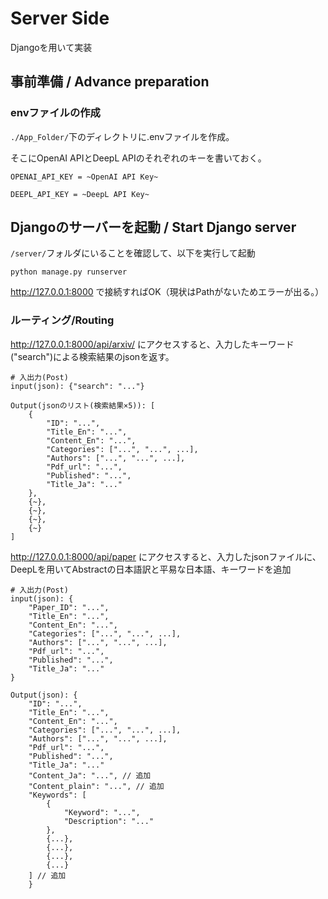 # Server Side

Djangoを用いて実装
## 事前準備 / Advance preparation
<!-- ### 仮想環境の準備
#### pip
`conda_requirements.txt`に記載のpythonライブラリをinstall.

pipでインストール
````
pip install -r conda_requirements.txt
````

#### conda
`conda_requirements.yaml`を用いてinstall.
````
conda env create -f conda_requirements.yaml 
```` -->

### envファイルの作成
`./App_Folder/`下のディレクトリに.envファイルを作成。

そこにOpenAI APIとDeepL APIのそれぞれのキーを書いておく。
````
OPENAI_API_KEY = ~OpenAI API Key~

DEEPL_API_KEY = ~DeepL API Key~
````

## Djangoのサーバーを起動 / Start Django server
`/server/`フォルダにいることを確認して、以下を実行して起動
````
python manage.py runserver
````

http://127.0.0.1:8000
で接続すればOK（現状はPathがないためエラーが出る。）

### ルーティング/Routing

http://127.0.0.1:8000/api/arxiv/
にアクセスすると、入力したキーワード("search")による検索結果のjsonを返す。
````
# 入出力(Post)
input(json): {"search": "..."}

Output(jsonのリスト(検索結果×5)): [
    {
        "ID": "...", 
        "Title_En": "...", 
        "Content_En": "...", 
        "Categories": ["...", "...", ...],
        "Authors": ["...", "...", ...], 
        "Pdf_url": "...", 
        "Published": "...", 
        "Title_Ja": "..."
    },
    {~},
    {~},
    {~},
    {~}
]
````

http://127.0.0.1:8000/api/paper
にアクセスすると、入力したjsonファイルに、DeepLを用いてAbstractの日本語訳と平易な日本語、キーワードを追加

````
# 入出力(Post)
input(json): {
    "Paper_ID": "...", 
    "Title_En": "...",
    "Content_En": "...", 
    "Categories": ["...", "...", ...], 
    "Authors": ["...", "...", ...], 
    "Pdf_url": "...", 
    "Published": "...", 
    "Title_Ja": "..."
}

Output(json): {
    "ID": "...", 
    "Title_En": "...",
    "Content_En": "...", 
    "Categories": ["...", "...", ...], 
    "Authors": ["...", "...", ...], 
    "Pdf_url": "...", 
    "Published": "...", 
    "Title_Ja": "..."
    "Content_Ja": "...", // 追加
    "Content_plain": "...", // 追加
    "Keywords": [
        {
            "Keyword": "...",
            "Description": "..."
        },
        {...},
        {...},
        {...},
        {...}
    ] // 追加
    }
````
